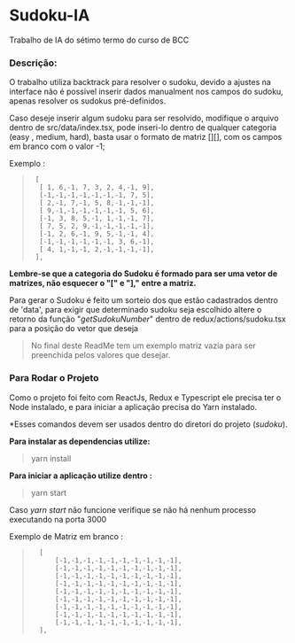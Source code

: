 # Sudoku-IA
Trabalho de IA do sétimo termo do curso de BCC

### Descrição:
O trabalho utiliza backtrack para resolver o sudoku, devido a ajustes na interface não é possivel inserir dados manualment nos campos do sudoku, apenas resolver os sudokus pré-definidos.

Caso deseje inserir algum sudoku para ser resolvido, modifique o arquivo dentro de src/data/index.tsx, pode inseri-lo dentro de qualquer categoria (easy , medium, hard), basta usar o formato de matriz [][], com os campos em branco com o valor -1;

Exemplo :  
>      [  
>       [ 1, 6,-1, 7, 3, 2, 4,-1, 9],  
>       [-1,-1,-1,-1,-1,-1,-1, 7, 5],  
>       [ 2,-1, 7,-1, 5, 8,-1,-1,-1],  
>       [ 9,-1,-1,-1,-1,-1,-1, 5, 6],  
>       [-1, 3, 8, 5,-1, 1,-1,-1, 7],  
>       [ 7, 5, 2, 9,-1,-1,-1,-1,-1],  
>       [-1, 2, 6,-1, 9, 5,-1,-1, 4],  
>       [-1,-1,-1,-1,-1,-1, 3, 6,-1],  
>       [ 4, 1,-1,-1, 2,-1,-1,-1,-1],  
>      ],

**Lembre-se que a categoria do Sudoku é formado para ser uma vetor de matrizes, não esquecer o "[" e "]," entre a matriz.**

Para gerar o Sudoku é feito um sorteio dos que estão cadastrados dentro de 'data', para exigir que determinado sudoku seja escolhido altere o retorno da função "_getSudokuNumber_" dentro de redux/actions/sudoku.tsx para a posição do vetor que deseja 


> No final deste ReadMe tem um exemplo matriz vazia para ser preenchida pelos valores que desejar.

### Para Rodar o Projeto
Como o projeto foi feito com ReactJs, Redux e Typescript ele precisa ter o Node instalado, e para iniciar a aplicação precisa do Yarn instalado.

*Esses comandos devem ser usados dentro do diretori do projeto (_sudoku_).

**Para instalar as dependencias utilize:**
>yarn install

**Para iniciar a aplicação utilize dentro :**
>yarn start

Caso _yarn start_ não funcione verifique se não há nenhum processo executando na porta 3000


Exemplo de Matriz em branco : 
>       [
>           [-1,-1,-1,-1,-1,-1,-1,-1,-1,-1],
>           [-1,-1,-1,-1,-1,-1,-1,-1,-1,-1],
>           [-1,-1,-1,-1,-1,-1,-1,-1,-1,-1],
>           [-1,-1,-1,-1,-1,-1,-1,-1,-1,-1],
>           [-1,-1,-1,-1,-1,-1,-1,-1,-1,-1],
>           [-1,-1,-1,-1,-1,-1,-1,-1,-1,-1],
>           [-1,-1,-1,-1,-1,-1,-1,-1,-1,-1],
>           [-1,-1,-1,-1,-1,-1,-1,-1,-1,-1],
>           [-1,-1,-1,-1,-1,-1,-1,-1,-1,-1],
>       ],